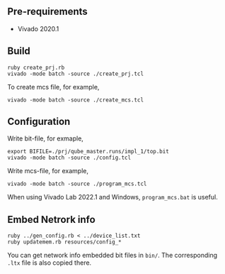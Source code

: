 
## Pre-requirements

- Vivado 2020.1

## Build

```
ruby create_prj.rb
vivado -mode batch -source ./create_prj.tcl
```

To create mcs file, for example,

```
vivado -mode batch -source ./create_mcs.tcl
```


## Configuration

Write bit-file, for exmaple,

```
export BIFILE=./prj/qube_master.runs/impl_1/top.bit
vivado -mode batch -source ./config.tcl
```

Write mcs-file, for example,

```
vivado -mode batch -source ./program_mcs.tcl
```

When using Vivado Lab 2022.1 and Windows, `program_mcs.bat` is useful.

## Embed Netrork info

```
ruby ../gen_config.rb < ../device_list.txt
ruby updatemem.rb resources/config_*
```

You can get network info embedded bit files in `bin/`. The corresponding `.ltx` file is also copied there.
